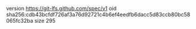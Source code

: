 version https://git-lfs.github.com/spec/v1
oid sha256:cdb43bcfdf726af3a76d92721c4b6ef4eedfb6dacc5d83ccb80bc58065fc32ba
size 295
